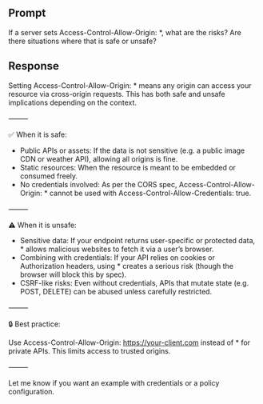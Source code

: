 ## Prompt

If a server sets Access-Control-Allow-Origin: *, what are the risks? Are there situations where that is safe or unsafe?

## Response

Setting Access-Control-Allow-Origin: * means any origin can access your resource via cross-origin requests. This has both safe and unsafe implications depending on the context.

⸻

✅ When it is safe:

- Public APIs or assets: If the data is not sensitive (e.g. a public image CDN or weather API), allowing all origins is fine.
- Static resources: When the resource is meant to be embedded or consumed freely.
- No credentials involved: As per the CORS spec, Access-Control-Allow-Origin: * cannot be used with Access-Control-Allow-Credentials: true.

⸻

⚠️ When it is unsafe:

- Sensitive data: If your endpoint returns user-specific or protected data, * allows malicious websites to fetch it via a user’s browser.
- Combining with credentials: If your API relies on cookies or Authorization headers, using * creates a serious risk (though the browser will block this by spec).
- CSRF-like risks: Even without credentials, APIs that mutate state (e.g. POST, DELETE) can be abused unless carefully restricted.

⸻

🔒 Best practice:

Use Access-Control-Allow-Origin: <https://your-client.com> instead of * for private APIs. This limits access to trusted origins.

⸻

Let me know if you want an example with credentials or a policy configuration.
